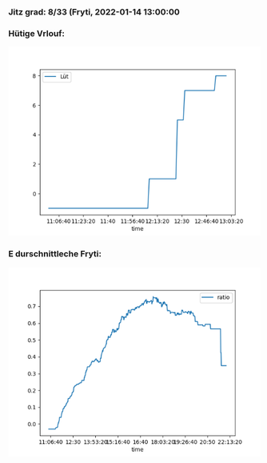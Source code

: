 ### Jitz grad: 8/33 (Fryti, 2022-01-14 13:00:00

### Hütige Vrlouf:
![Graph](Today.png)

### E durschnittleche Fryti:
![Graph](Fryti.png)